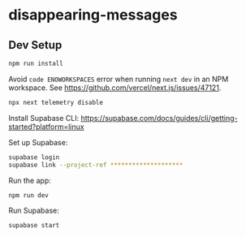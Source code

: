 # disappearing-messages

## Dev Setup

```sh
npm run install
```

Avoid `code ENOWORKSPACES` error when running `next dev` in an NPM workspace. See <https://github.com/vercel/next.js/issues/47121>.

```sh
npx next telemetry disable
```

Install Supabase CLI: <https://supabase.com/docs/guides/cli/getting-started?platform=linux>

Set up Supabase:

```sh
supabase login
supabase link --project-ref ********************
```

Run the app:

```sh
npm run dev
```

Run Supabase:

```sh
supabase start
```
